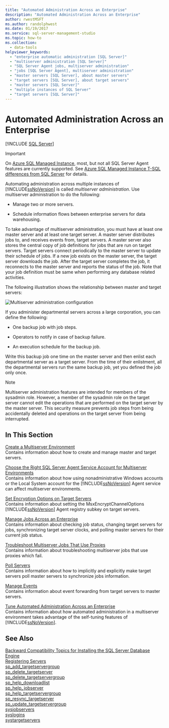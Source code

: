 ```yaml
---
title: "Automated Administration Across an Enterprise"
description: "Automated Administration Across an Enterprise"
author: rwestMSFT
ms.author: randolphwest
ms.date: 01/19/2017
ms.service: sql-server-management-studio
ms.topic: how-to
ms.collection:
  - data-tools
helpviewer_keywords:
  - "enterprise automatic administration [SQL Server]"
  - "multiserver administration [SQL Server]"
  - "SQL Server Agent jobs, multiserver administration"
  - "jobs [SQL Server Agent], multiserver administration"
  - "master servers [SQL Server], about master servers"
  - "target servers [SQL Server], about target servers"
  - "master servers [SQL Server]"
  - "multiple instances of SQL Server"
  - "target servers [SQL Server]"
---
```

# Automated Administration Across an Enterprise
[!INCLUDE [SQL Server](../includes/applies-to-version/sqlserver.md)]

> [!IMPORTANT]  
> On [Azure SQL Managed Instance](/azure/sql-database/sql-database-managed-instance), most, but not all SQL Server Agent features are currently supported. See [Azure SQL Managed Instance T-SQL differences from SQL Server](/azure/sql-database/sql-database-managed-instance-transact-sql-information#sql-server-agent) for details.

Automating administration across multiple instances of [!INCLUDE[ssNoVersion](../includes/ssnoversion-md.md)] is called *multiserver administration*. Use multiserver administration to do the following:  
  
-   Manage two or more servers.  
  
-   Schedule information flows between enterprise servers for data warehousing.  
  
To take advantage of multiserver administration, you must have at least one master server and at least one target server. A master server distributes jobs to, and receives events from, target servers. A master server also stores the central copy of job definitions for jobs that are run on target servers. Target servers connect periodically to the master server to update their schedule of jobs. If a new job exists on the master server, the target server downloads the job. After the target server completes the job, it reconnects to the master server and reports the status of the job. Note that your job definition must be same when performing any database related activities.  
  
The following illustration shows the relationship between master and target servers:  
  
![Multiserver administration configuration](media/multisvr.gif "Multiserver administration configuration")  
  
If you administer departmental servers across a large corporation, you can define the following:  
  
-   One backup job with job steps.  
  
-   Operators to notify in case of backup failure.  
  
-   An execution schedule for the backup job.  
  
Write this backup job one time on the master server and then enlist each departmental server as a target server. From the time of their enlistment, all the departmental servers run the same backup job, yet you defined the job only once.  
  
> [!NOTE]  
> Multiserver administration features are intended for members of the sysadmin role. However, a member of the sysadmin role on the target server cannot edit the operations that are performed on the target server by the master server. This security measure prevents job steps from being accidentally deleted and operations on the target server from being interrupted.  
  
## In This Section  
[Create a Multiserver Environment](create-a-multiserver-environment.md)  
Contains information about how to create and manage master and target servers.  
  
[Choose the Right SQL Server Agent Service Account for Multiserver Environments](choose-the-right-sql-server-agent-service-account-for-multiserver-environments.md)  
Contains information about how using nonadministrative Windows accounts or the Local System account for the [!INCLUDE[ssNoVersion](../includes/ssnoversion-md.md)] Agent service can affect multiserver environments.  
  
[Set Encryption Options on Target Servers](set-encryption-options-on-target-servers.md)  
Contains information about setting the MsxEncryptChannelOptions [!INCLUDE[ssNoVersion](../includes/ssnoversion-md.md)] Agent registry subkey on target servers.  
  
[Manage Jobs Across an Enterprise](manage-jobs-across-an-enterprise.md)  
Contains information about checking job status, changing target servers for jobs, synchronizing target server clocks, and polling master servers for their current job status.  
  
[Troubleshoot Multiserver Jobs That Use Proxies](troubleshoot-multiserver-jobs-that-use-proxies.md)  
Contains information about troubleshooting multiserver jobs that use proxies which fail.  
  
[Poll Servers](poll-servers.md)  
Contains information about how to implicitly and explicitly make target servers poll master servers to synchronize jobs information.  
  
[Manage Events](manage-events.md)  
Contains information about event forwarding from target servers to master servers.  
  
[Tune Automated Administration Across an Enterprise](tune-automated-administration-across-an-enterprise.md)  
Contains information about how automated administration in a multiserver environment takes advantage of the self-tuning features of [!INCLUDE[ssNoVersion](../includes/ssnoversion-md.md)].  
  
## See Also  
[Backward Compatibility Topics for Installing the SQL Server Database Engine](/sql/database-engine/discontinued-database-engine-functionality-in-sql-server)  
[Registering Servers](../register-servers/register-servers.md)  
[sp_add_targetservergroup](/sql/relational-databases/system-stored-procedures/sp-add-targetservergroup-transact-sql)  
[sp_delete_targetserver](/sql/relational-databases/system-stored-procedures/sp-delete-targetserver-transact-sql)  
[sp_delete_targetservergroup](/sql/relational-databases/system-stored-procedures/sp-delete-targetservergroup-transact-sql)  
[sp_help_downloadlist](/sql/relational-databases/system-stored-procedures/sp-help-downloadlist-transact-sql)  
[sp_help_jobserver](/sql/relational-databases/system-stored-procedures/sp-help-jobserver-transact-sql)  
[sp_help_targetservergroup](/sql/relational-databases/system-stored-procedures/sp-help-targetservergroup-transact-sql)  
[sp_resync_targetserver](/sql/relational-databases/system-stored-procedures/sp-resync-targetserver-transact-sql)  
[sp_update_targetservergroup](/sql/relational-databases/system-stored-procedures/sp-update-targetservergroup-transact-sql)  
[sysjobservers](/sql/relational-databases/system-tables/dbo-sysjobservers-transact-sql)  
[syslogins](/sql/relational-databases/system-compatibility-views/sys-syslogins-transact-sql)  
[systargetservers](/sql/relational-databases/system-tables/dbo-systargetservers-transact-sql)  
